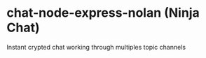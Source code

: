 # chat-node-express-nolan (Ninja Chat)
Instant crypted chat working through multiples topic channels
